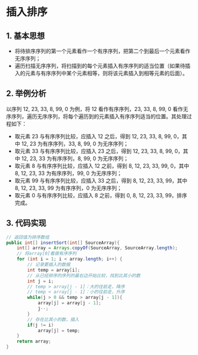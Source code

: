 # 插入排序

## 1. 基本思想

- 将待排序序列的第一个元素看作一个有序序列，把第二个到最后一个元素看作无序序列；
- 遍历扫描无序序列，将扫描到的每个元素插入有序序列的适当位置（如果待插入的元素与有序序列中某个元素相等，则将该元素插入到相等元素的后面）。

## 2. 举例分析

以序列 12, 23, 33, 8, 99, 0 为例，将 12 看作有序序列，23, 33, 8, 99, 0 看作无序序列，遍历无序序列，将每个遍历到的元素插入有序序列适当的位置。其处理过程如下：

 - 取元素 23 与有序序列比较，应插入 12 之后，得到 12, 23, 33, 8, 99, 0，其中 12, 23 为有序序列，33, 8, 99, 0 为无序序列；
 -  取元素 33 与有序序列比较，应插入 23 之后，得到 12, 23, 33, 8, 99, 0，其中 12, 23, 33 为有序序列，8, 99, 0 为无序序列；
 - 取元素 8 与有序序列比较，应插入 12 之前，得到 8, 12, 23, 33, 99, 0，其中 8, 12, 23, 33 为有序序列，99, 0 为无序序列；
 - 取元素 99 与有序序列比较，应插入 33 之后，得到 8, 12, 23, 33, 99，其中 8, 12, 23, 33, 99 为有序序列，0 为无序序列；
 - 取元素 0 与有序序列比较，应插入 8 之前，得到 0, 8, 12, 23, 33, 99，排序完成。

## 3. 代码实现

```java
// 返回值为排序数组
public int[] insertSort(int[] SourceArray){
	int[] array = Arrays.copyOf(SourceArray, SourceArray.length);
	// 将array[0]看做有序序列
	for (int i = 1; i < array.length; i++) {
		// 记录要插入的数据
		int temp = array[i];
		// 从已经排序的序列的最右边开始比较，找到比其小的数
		int j = i;
		// temp > array[j - 1]：大的往前走，降序
		// temp < array[j - 1]：小的往前走，升序
		while(j > 0 && temp > array[j - 1]){
			array[j] = array[j - 1];
			j--;
		}
		// 存在比其小的数，插入
		if(j != i)
			array[j] = temp;
	}
	return array;
}
```
